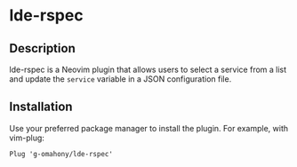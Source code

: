 # lde-rspec

## Description
lde-rspec is a Neovim plugin that allows users to select a service from a list and update the `service` variable in a JSON configuration file.

## Installation
Use your preferred package manager to install the plugin. For example, with vim-plug:

```vim
Plug 'g-omahony/lde-rspec'
